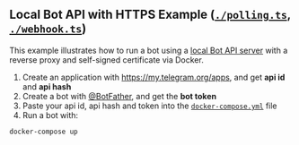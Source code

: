 ## Local Bot API with HTTPS Example ([`./polling.ts`](./polling.ts), [`./webhook.ts`](./webhook.ts))

This example illustrates how to run a bot using a [local Bot API server](https://core.telegram.org/bots/api#using-a-local-bot-api-server) with a reverse proxy and self-signed certificate via Docker.

1. Create an application with <https://my.telegram.org/apps>, and get **api id** and **api hash**
2. Create a bot with [@BotFather](https://t.me/BotFather), and get the **bot token**
3. Paste your api id, api hash and token into the [`docker-compose.yml`](./docker-compose.yml) file
4. Run a bot with:

```bash
docker-compose up
```
